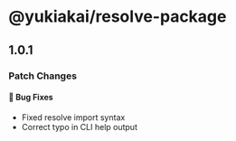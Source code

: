 # @yukiakai/resolve-package

## 1.0.1

### Patch Changes

#### 🐛 Bug Fixes
- Fixed resolve import syntax
- Correct typo in CLI help output
